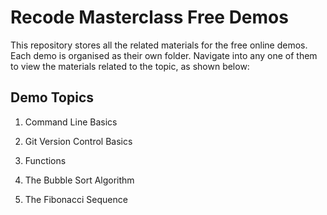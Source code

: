 # Recode Masterclass Free Demos

This repository stores all the related materials for the free online demos. Each demo is organised as their own folder. Navigate into any one of them to view the materials related to the topic, as shown below:

## Demo Topics

1. Command Line Basics

2. Git Version Control Basics

3. Functions

4. The Bubble Sort Algorithm

5. The Fibonacci Sequence

<!-- git push --set-upstream origin master -->
